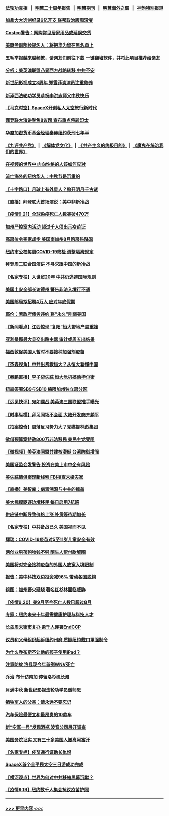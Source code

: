 #### [法轮功真相](https://github.com/gfw-breaker/truth/blob/master/README.md?t=0) &nbsp;&nbsp;|&nbsp;&nbsp; [明慧二十周年报告](https://github.com/gfw-breaker/mh-reports/blob/master/README.md?t=0) &nbsp;&nbsp;|&nbsp;&nbsp;[明慧期刊](https://github.com/gfw-breaker/mh-qikan) &nbsp;&nbsp;|&nbsp;&nbsp; [明慧海外之窗](https://github.com/gfw-breaker/mh-news/blob/master/README.md?t=0) &nbsp;&nbsp;|&nbsp;&nbsp; [神韵特别报道](https://github.com/gfw-breaker/mh-news/blob/master/shenyun.md?t=0)
#### [加拿大大选创纪录6亿开支 联邦政治版图没变](../pages/nsc412/n13250556.md?t=09220702) 
#### [Costco警告：网购常见居家用品或延误交货](../pages/nsc412/n13250514.md?t=09220702) 
#### [美商务副部长提名人：将把华为留在黑名单上](../pages/nsc412/n13250551.md?t=09220702) 
#### 五毛举报越来越频繁，请网友们前往下载 [一键翻墙软件](https://github.com/gfw-breaker/ssr-accounts)，并将此项目推荐给亲友
#### [分析：美英澳联盟凸显西方战略转移 中共不安](../pages/nsc412/n13250497.md?t=09220702) 
#### [新世纪影视成立3周年 郑雪菲谈演员注重修养](../pages/nsc412/n13250464.md?t=09220702) 
#### [新泽西法轮功学员恭祝李洪志师父中秋快乐](../pages/nsc412/n13250343.md?t=09220702) 
#### [【马克时空】SpaceX开创私人太空旅行新时代](../pages/nsc412/n13250413.md?t=09220702) 
#### [拜登联大演讲聚焦8议题 宣布重点将转印太](../pages/nsc412/n13250456.md?t=09220702) 
#### [华裔加密货币基金经理秦赫纽约获刑七年半](../pages/nsc412/n13249307.md?t=09220702) 
#### [《九评共产党》](https://github.com/begood0513/9ping.md/blob/master/README.md) &nbsp;|&nbsp; [《解体党文化》](../../../../jtdwh.md/blob/master/README.md)  &nbsp;|&nbsp; [《共产主义的终极目的》](../../../../gczydzjmd.md/blob/master/README.md) &nbsp;|&nbsp; [《魔鬼在统治我们的世界》](../../../../mgztzwmdsj.md/blob/master/README.md) 
#### [在视频的世界中 内向性格的人该如何应对](../pages/nsc412/n13247630.md?t=09220702) 
#### [流亡海外的纽约华人：中秋节是沉重的](../pages/nsc412/n13249415.md?t=09220702) 
#### [【十字路口】月球上有外星人？掀开明月千古谜](../pages/nsc412/n13249997.md?t=09220702) 
#### [【直播】拜登联大首场演说：美中非新冷战](../pages/nsc412/n13250167.md?t=09220702) 
#### [【疫情9.21】全球染疫死亡人数突破470万](../pages/nsc412/n13249730.md?t=09220702) 
#### [加州严控室内活动 超过千人须出示疫苗证](../pages/nsc412/n13249542.md?t=09220702) 
#### [高房价令买家却步 美国南加州8月购房热降温](../pages/nsc412/n13249523.md?t=09220702) 
#### [纽约市公校每周COVID-19筛检 调整隔离规定](../pages/nsc412/n13249340.md?t=09220702) 
#### [拜登周二联合国演讲 不寻求跟中国的新冷战](../pages/nsc412/n13249155.md?t=09220702) 
#### [【名家专栏】入世贸20年 中共仍逃避国际规则](../pages/nsc412/n13247643.md?t=09220702) 
#### [美国土安全部长访德州 警告非法入境行不通](../pages/nsc412/n13248495.md?t=09220702) 
#### [美国邮局拟招聘4万人 应对年底假期](../pages/nsc412/n13249129.md?t=09220702) 
#### [耶伦：若政府债务违约 将“永久”削弱美国](../pages/nsc412/n13248517.md?t=09220702) 
#### [【新闻看点】江西惊现“复阳”恒大带地产股重挫](../pages/nsc412/n13248375.md?t=09220702) 
#### [亚利桑那最大县交出路由器 审计或周五出结果](../pages/nsc412/n13248533.md?t=09220702) 
#### [福西敦促美国人暂时不要接种加强剂疫苗](../pages/nsc412/n13248348.md?t=09220702) 
#### [【杰森视角】中共出资救恒大？从恒大看懂中国](../pages/nsc412/n13248315.md?t=09220702) 
#### [【秦鹏直播】李子柒失踪 恒大危机撼动华尔街](../pages/nsc412/n13248428.md?t=09220702) 
#### [纽森签署SB9与SB10 缩限加州独立房分区](../pages/nsc412/n13248512.md?t=09220702) 
#### [【远见快评】宛如谍战 美英澳三国联盟推手曝光](../pages/nsc412/n13248411.md?t=09220702) 
#### [【时事纵横】拜习同场不会面 大陆开发商齐躺平](../pages/nsc412/n13248384.md?t=09220702) 
#### [【拍案惊奇】周薄反习势力大？党媒提林彪集团](../pages/nsc412/n13247702.md?t=09220702) 
#### [欲借预算案特赦800万非法移民 美民主党受阻](../pages/nsc412/n13248335.md?t=09220702) 
#### [【微视频】美英澳同盟共建核潜艇 台湾防御增强](../pages/nsc412/n13247593.md?t=09220702) 
#### [美国证监会发警告 投资在美上市中企有风险](../pages/nsc412/n13248235.md?t=09220702) 
#### [美失踪情侣案现新线索 FBI搜查未婚夫家](../pages/nsc412/n13248182.md?t=09220702) 
#### [【直播】美智库：病毒溯源与中共的掩盖](../pages/nsc412/n13248292.md?t=09220702) 
#### [美大规模驱逐边境移民 每日启用7航班](../pages/nsc412/n13248037.md?t=09220702) 
#### [供应链中断导致价格上涨 补货等待期加长](../pages/nsc412/n13248171.md?t=09220702) 
#### [【名家专栏】中共备战已久 美国视而不见](../pages/nsc412/n13247651.md?t=09220702) 
#### [辉瑞：COVID-19疫苗对5至11岁儿童安全有效](../pages/nsc412/n13247739.md?t=09220702) 
#### [两创业男孩购物钱不够 陌生人帮付款解围](../pages/nsc412/n13246512.md?t=09220702) 
#### [美国将对完全接种疫苗的外国人放宽入境限制](../pages/nsc412/n13247889.md?t=09220702) 
#### [报告：美中科技双边投资减96% 带动各国脱钩](../pages/nsc412/n13247163.md?t=09220702) 
#### [组图：加州野火延烧 著名红杉林面临威胁](../pages/nsc412/n13247044.md?t=09220702) 
#### [【疫情9.20】美9月至今死亡人数已超过8月](../pages/nsc412/n13246993.md?t=09220702) 
#### [专家：纽约未来十年最需健康护理与科技人才](../pages/nsc412/n13246356.md?t=09220702) 
#### [长岛周末街市复办 逾千人连署EndCCP](../pages/nsc412/n13246371.md?t=09220702) 
#### [议员和父母组织起诉纽约州府 质疑纽约戴口罩强制令](../pages/nsc412/n13246350.md?t=09220702) 
#### [为什么乔布斯不让他的孩子使用iPad？](../pages/nsc412/n13245936.md?t=09220702) 
#### [注意防蚊 洛县现今年首例WNV死亡](../pages/nsc412/n13246213.md?t=09220702) 
#### [乔治·布什访南加 停留洛杉矶长滩](../pages/nsc412/n13246172.md?t=09220702) 
#### [月满中秋 新世纪影视法轮功学员谢师恩](../pages/nsc412/n13245846.md?t=09220702) 
#### [牺牲军人的父亲：请永远不要忘记](../pages/nsc412/n13246065.md?t=09220702) 
#### [汽车保险最便宜和最昂贵的10款车](../pages/nsc412/n13228858.md?t=09220702) 
#### [新“空军一号”发现酒瓶 波音公司展开调查](../pages/nsc412/n13245458.md?t=09220702) 
#### [美国务院证实 又有三十多美国人撤离阿富汗](../pages/nsc412/n13245311.md?t=09220702) 
#### [【名家专栏】疫苗通行证助长仇恨](../pages/nsc412/n13243695.md?t=09220702) 
#### [SpaceX首个全平民太空三日游成功完成](../pages/nsc412/n13245200.md?t=09220702) 
#### [【横河观点】世界为何对中共移植黑幕沉默？](../pages/nsc412/n13244249.md?t=09220702) 
#### [【疫情9.19】纽约数千人集会抗议疫苗护照](../pages/nsc412/n13244844.md?t=09220702) 

----
#### [ >>> 更早内容 <<< ](../indexes/nsc412-earlier.md)
